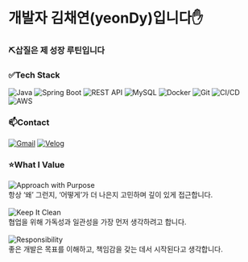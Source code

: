 #  개발자 김채연(yeonDy)입니다✋
### ⛏️삽질은 제 성장 루틴입니다

### ✅Tech Stack

![Java](https://img.shields.io/badge/Java-007396?style=flat-square&logo=openjdk&logoColor=white)
![Spring Boot](https://img.shields.io/badge/Spring_Boot-6DB33F?style=flat-square&logo=springboot&logoColor=white)
![REST API](https://img.shields.io/badge/REST_API-005571?style=flat-square)
![MySQL](https://img.shields.io/badge/MySQL-4479A1?style=flat-square&logo=mysql&logoColor=white)
![Docker](https://img.shields.io/badge/Docker-2496ED?style=flat-square&logo=docker&logoColor=white)
![Git](https://img.shields.io/badge/Git-F05032?style=flat-square&logo=git&logoColor=white)
![CI/CD](https://img.shields.io/badge/CI/CD-AEC3B0?style=flat-square&logo=githubactions&logoColor=black)
![AWS](https://img.shields.io/badge/AWS-232F3E?style=flat-square&logo=amazonaws&logoColor=white)


### 📫Contact
[![Gmail](https://img.shields.io/badge/Gmail-pink5465y@gmail.com-D14836?style=flat-square&logo=gmail&logoColor=white)](mailto:pink5465y@gmail.com)
[![Velog](https://img.shields.io/badge/Velog-yeon22.log-20c997?style=flat-square&logo=velog&logoColor=white)](https://velog.io/@yeon22/posts)
<br>
### ⭐What I Value
![Approach with Purpose](https://img.shields.io/badge/Approach_with_Purpose-555555) <br>
항상 ‘왜’ 그런지, ‘어떻게’가 더 나은지 고민하며 깊이 있게 접근합니다.
<br>
<br>
![Keep It Clean](https://img.shields.io/badge/Clean_Code_is_Kindness-555555) <br>
협업을 위해 가독성과 일관성을 가장 먼저 생각하려고 합니다.
<br>
<br>
![Responsibility](https://img.shields.io/badge/Responsibility_Makes_Service-555555) <br>
좋은 개발은 목표를 이해하고, 책임감을 갖는 데서 시작된다고 생각합니다.
<br>
